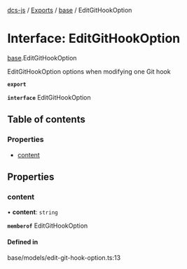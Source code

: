 [dcs-js](../README.md) / [Exports](../modules.md) / [base](../modules/base.md) / EditGitHookOption

# Interface: EditGitHookOption

[base](../modules/base.md).EditGitHookOption

EditGitHookOption options when modifying one Git hook

**`export`**

**`interface`** EditGitHookOption

## Table of contents

### Properties

- [content](base.EditGitHookOption.md#content)

## Properties

### <a id="content" name="content"></a> content

• **content**: `string`

**`memberof`** EditGitHookOption

#### Defined in

base/models/edit-git-hook-option.ts:13
